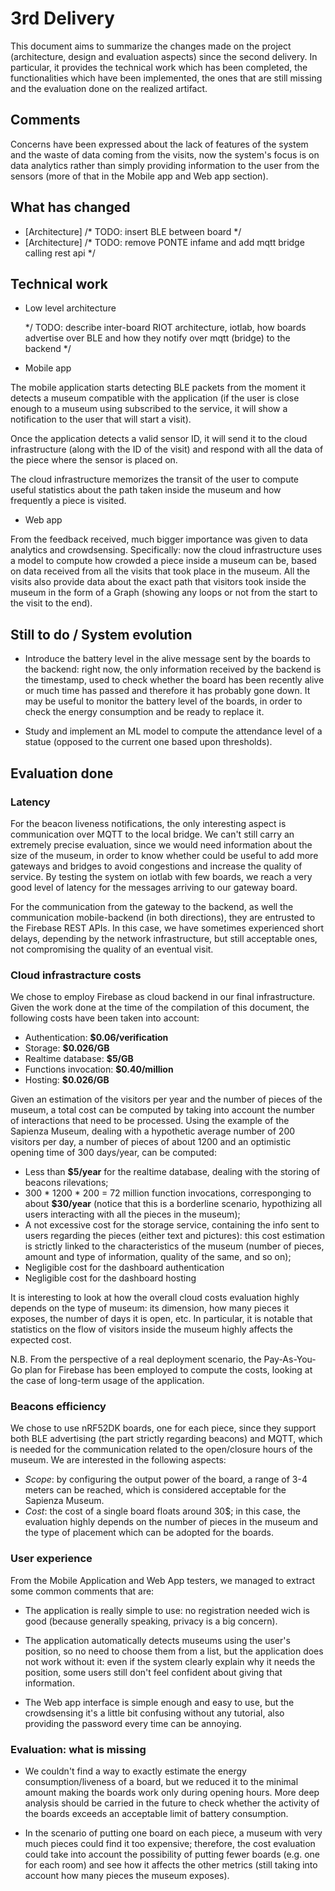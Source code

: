 # 3rd Delivery

This document aims to summarize the changes made on the project (architecture, design and evaluation aspects) since the second delivery. In particular, it provides the technical work which has been completed, the functionalities which have been implemented, the ones that are still missing and the evaluation done on the realized artifact.

## Comments 
Concerns have been expressed about the lack of features of the system and the waste of data coming from the visits, now the system's focus is on data analytics rather than simply providing information to the user from the sensors (more of that in the Mobile app and Web app section). 

## What has changed

- [Architecture] /* TODO: insert BLE between board */
- [Architecture] /* TODO: remove PONTE infame and add mqtt bridge calling rest api */


## Technical work

- Low level architecture

  */ TODO: describe inter-board RIOT architecture, iotlab, how boards advertise over BLE and how they notify over mqtt (bridge) to the backend */
  
- Mobile app

 The mobile application starts detecting BLE packets from the moment it detects a museum compatible with the application (if the user is close enough to a museum using subscribed to the service, it will show a notification to the user that will start a visit).
 
 Once the application detects a valid sensor ID, it will send it to the cloud infrastructure (along with the ID of the visit) and respond with all the data of the piece where the sensor is placed on. 
 
 The cloud infrastructure memorizes the transit of the user to compute useful statistics about the path taken inside the museum and how frequently a piece is visited.
  
- Web app

From the feedback received, much bigger importance was given to data analytics and crowdsensing. Specifically: now the cloud infrastructure uses a model to compute how crowded a piece inside a museum can be, based on data received from all the visits that took place in the museum. All the visits also provide data about the exact path that visitors took inside the museum in the form of a Graph (showing any loops or not from the start to the visit to the end).
  
  
## Still to do / System evolution

- Introduce the battery level in the alive message sent by the boards to the backend: right now, the only information received by the backend is the timestamp, used to check whether the board has been recently alive or much time has passed and therefore it has probably gone down. It may be useful to monitor the battery level of the boards, in order to check the energy consumption and be ready to replace it.

- Study and implement an ML model to compute the attendance level of a statue (opposed to the current one based upon thresholds).


## Evaluation done

### Latency

For the beacon liveness notifications, the only interesting aspect is communication over MQTT to the local bridge. We can't still carry an extremely precise evaluation, since we would need information about the size of the museum, in order to know whether could be useful to add more gateways and bridges to avoid congestions and increase the quality of service. By testing the system on iotlab with few boards, we reach a very good level of latency for the messages arriving to our gateway board.

For the communication from the gateway to the backend, as well the communication mobile-backend (in both directions), they are entrusted to the Firebase REST APIs. In this case, we have sometimes experienced short delays, depending by the network infrastructure, but still acceptable ones, not compromising the quality of an eventual visit.


### Cloud infrastracture costs

We chose to employ Firebase as cloud backend in our final infrastructure. Given the work done at the time of the compilation of this document, the following costs have been taken into account:

  - Authentication: **$0.06/verification**
  - Storage: **$0.026/GB**
  - Realtime database: **$5/GB**
  - Functions invocation: **$0.40/million**
  - Hosting: **$0.026/GB**

Given an estimation of the visitors per year and the number of pieces of the museum, a total cost can be computed by taking into account the number of interactions that need to be processed. Using the example of the Sapienza Museum, dealing with a hypothetic average number of 200 visitors per day, a number of pieces of about 1200 and an optimistic opening time of 300 days/year, can be computed:
  - Less than **$5/year** for the realtime database, dealing with the storing of beacons rilevations;
  - 300 * 1200 * 200 = 72 million function invocations, corresponging to about **$30/year** (notice that this is a borderline scenario, hypothizing all users interacting with all the pieces in the museum);
  - A not excessive cost for the storage service, containing the info sent to users regarding the pieces (either text and pictures): this cost estimation is strictly linked to the characteristics of the museum (number of pieces, amount and type of information, quality of the same, and so on);
  - Negligible cost for the dashboard authentication
  - Negligible cost for the dashboard hosting

It is interesting to look at how the overall cloud costs evaluation highly depends on the type of museum: its dimension, how many pieces it exposes, the number of days it is open, etc. In particular, it is notable that statistics on the flow of visitors inside the museum highly affects the expected cost.

N.B. From the perspective of a real deployment scenario, the Pay-As-You-Go plan for Firebase has been employed to compute the costs, looking at the case of long-term usage of the application.

### Beacons efficiency

We chose to use nRF52DK boards, one for each piece, since they support both BLE advertising (the part strictly regarding beacons) and MQTT, which is needed for the communication related to the open/closure hours of the museum. We are interested in the following aspects:

- *Scope*: by configuring the output power of the board, a range of 3-4 meters can be reached, which is considered acceptable for the Sapienza Museum.
- *Cost*: the cost of a single board floats around 30$; in this case, the evaluation highly depends on the number of pieces in the museum and the type of placement which can be adopted for the boards.


### User experience

From the Mobile Application and Web App testers, we managed to extract some common comments that are:

- The application is really simple to use: no registration needed wich is good (because generally speaking, privacy is a big concern).

-  The application automatically detects museums using the user's position, so no need to choose them from a list, but the application does not work without it: even if the system clearly explain why it needs the position, some users still don't feel confident about giving that information.

- The Web app interface is simple enough and easy to use, but the crowdsensing it's a little bit confusing without any tutorial, also providing the password every time can be annoying. 


### Evaluation: what is missing

- We couldn't find a way to exactly estimate the energy consumption/liveness of a board, but we reduced it to the minimal amount making the boards work only during opening hours. More deep analysis should be carried in the future to check whether the activity of the boards exceeds an acceptable limit of battery consumption.

- In the scenario of putting one board on each piece, a museum with very much pieces could find it too expensive; therefore, the cost evaluation could take into account the possibility of putting fewer boards (e.g. one for each room) and see how it affects the other metrics (still taking into account how many pieces the museum exposes).


